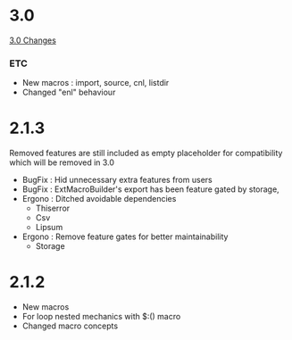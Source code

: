 # 3.0

[3.0 Changes](./docs/3_0.md)

### ETC

- New macros : import, source, cnl, listdir
- Changed "enl" behaviour

# 2.1.3

Removed features are still included as empty placeholder for compatibility
which will be removed in 3.0

- BugFix : Hid unnecessary extra features from users
- BugFix : ExtMacroBuilder's export has been feature gated by storage,
- Ergono : Ditched avoidable dependencies
	- Thiserror
	- Csv
	- Lipsum
- Ergono : Remove feature gates for better maintainability
	- Storage

# 2.1.2

- New macros
- For loop nested mechanics with $:() macro
- Changed macro concepts
